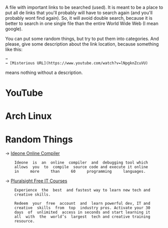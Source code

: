 
A file  with important links to be searched (used). It is meant to be a place to
put  all  de  links  that  you'll probably will have to search again (and you'll
probably wont find again). So, it will avoid double search, because it is better
to  search  in  one  single file than the entire World Wide Web (I mean google).

You can put some random things, but try to put them into categories. And please,
give  some  description  about  the  link location, because something like this:

    → 
    → [Misterious URL](https://www.youtube.com/watch?v=lNpgknZcuVU)

means nothing without a description.


# YouTube
# Arch Linux
# Random Things
         
→ [Ideone Online Compiler](http://ideone.com/) 
<!--{{{-->

        Ideone  is  an  online  compiler  and  debugging tool which
        allows  you  to  compile  source code and execute it online
        in     more     than     60     programming     languages. 

<!--}}}-->
→ [Pluralsight Free IT Courses](https://offers.pluralsight.com/) 
<!--{{{-->

        Experience  the  best  and fastest way to learn new tech and
        creative skills.

        Redeem  your  free  account  and  learn powerful dev, IT and
        creative  skills  from  top  industry pros. Activate your 30
        days  of  unlimited  access in seconds and start learning it
        all  with  the  world’s  largest  tech and creative training
        resource.

<!--}}}-->
